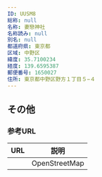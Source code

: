 ```yaml
---
ID: UUSM8
総称: null
名称: 妻戀神社
名称読み: null
別名: null
都道府県: 東京都
区域: 中野区
緯度: 35.7100234
経度: 139.6595387
郵便番号: 1650027
住所: 東京都中野区野方１丁目５−４
---
```


## その他

### 参考URL

| URL | 説明          |
| --- | ------------- |
|     | OpenStreetMap |
